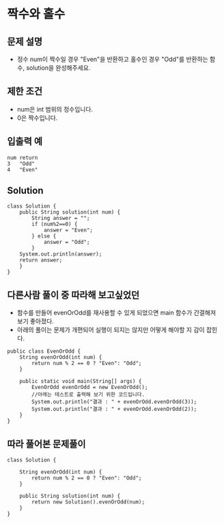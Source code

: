 # 짝수와 홀수  

## 문제 설명
- 정수 num이 짝수일 경우 "Even"을 반환하고 홀수인 경우 "Odd"를 반환하는 함수, solution을 완성해주세요.

## 제한 조건
- num은 int 범위의 정수입니다.
- 0은 짝수입니다.

## 입출력 예
```
num	return
3	"Odd"
4	"Even"
```

## Solution
```
class Solution {
    public String solution(int num) {
        String answer = "";
        if (num%2==0) {
            answer = "Even";
        } else {
            answer = "Odd";
        }
    System.out.println(answer);
    return answer;    
    }
}
```

## 다른사람 풀이 중 따라해 보고싶었던 
- 함수를 만들어 evenOrOdd를 재사용할 수 있게 되었으면 main 함수가 간결해져 보기 좋아졌다.
- 아래의 풀이는 문제가 개편되어 실행이 되지는 않지만 어떻게 해야할 지 감이 잡힌다.
```
public class EvenOrOdd {
    String evenOrOdd(int num) {
        return num % 2 == 0 ? "Even": "Odd";
    }

    public static void main(String[] args) {
        EvenOrOdd evenOrOdd = new EvenOrOdd();
        //아래는 테스트로 출력해 보기 위한 코드입니다.
        System.out.println("결과 : " + evenOrOdd.evenOrOdd(3));
        System.out.println("결과 : " + evenOrOdd.evenOrOdd(2));
    }
}
```

## 따라 풀어본 문제풀이
```
class Solution {
    
    String evenOrOdd(int num) {
        return num % 2 == 0 ? "Even": "Odd";
    }
    
    public String solution(int num) {
        return new Solution().evenOrOdd(num);
    }
}
```

